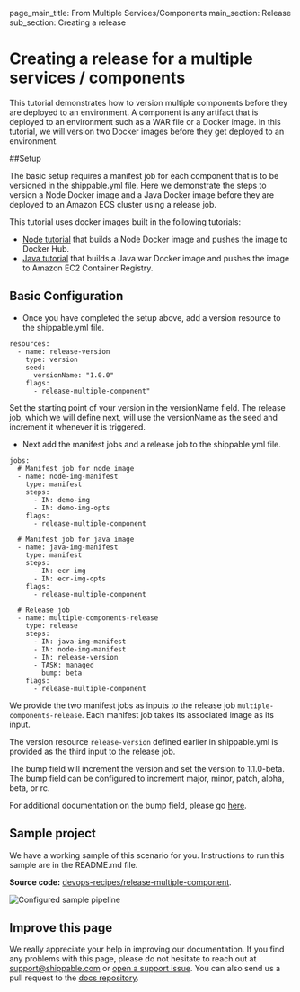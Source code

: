 page_main_title: From Multiple Services/Components
main_section: Release
sub_section: Creating a release

# Creating a release for a multiple services / components

This tutorial demonstrates how to version multiple components before they are deployed to an environment. A component is any artifact that is deployed to an environment such as a WAR file or a Docker image. In this tutorial, we will version two Docker images before they get deployed to an environment.

##Setup

The basic setup requires a manifest job for each component that is to be versioned in the shippable.yml file. Here we demonstrate the steps to version a Node Docker image and a Java Docker image before they are deployed to an Amazon ECS cluster using a release job.

This tutorial uses docker images built in the following tutorials:

- [Node tutorial](https://github.com/devops-recipes/release-single-component) that builds a Node Docker image and pushes the image to Docker Hub.
- [Java tutorial](https://github.com/devops-recipes/ci-java-push-ecr) that builds a Java war Docker image and pushes the image to Amazon EC2 Container Registry.

## Basic Configuration

- Once you have completed the setup above, add a version resource to the shippable.yml file.
```
resources:
  - name: release-version
    type: version
    seed:
      versionName: "1.0.0"
    flags:
      - release-multiple-component"
```
Set the starting point of your version in the versionName field. The release job, which we will define next, will use the versionName as the seed and increment it whenever it is triggered.  


- Next add the manifest jobs and a release job to the shippable.yml file.
```
jobs:
  # Manifest job for node image
  - name: node-img-manifest
    type: manifest
    steps:
      - IN: demo-img
      - IN: demo-img-opts
    flags:
      - release-multiple-component

  # Manifest job for java image
  - name: java-img-manifest
    type: manifest
    steps:
      - IN: ecr-img
      - IN: ecr-img-opts
    flags:
      - release-multiple-component

  # Release job
  - name: multiple-components-release
    type: release
    steps:
      - IN: java-img-manifest
      - IN: node-img-manifest
      - IN: release-version
      - TASK: managed
        bump: beta
    flags:
      - release-multiple-component
```

We provide the two manifest jobs as inputs to the release job `multiple-components-release`. Each manifest job takes its associated image as its input.

The version resource `release-version` defined earlier in shippable.yml is provided as the third input to the release job.

The bump field will increment the version and set the version to 1.1.0-beta. The bump field can be configured to increment major, minor, patch, alpha, beta, or rc.

For additional documentation on the bump field, please go [here](http://docs.shippable.com/pipelines/jobs/release/).

## Sample project

We have a working sample of this scenario for you. Instructions to run this sample are in the README.md file.

**Source code:**  [devops-recipes/release-multiple-component](https://github.com/devops-recipes/release-multiple-component).

<img src="https://github.com/devops-recipes/release-multiple-component/raw/master/public/resources/images/pipeline-view.png" alt="Configured sample pipeline" style="vertical-align: middle;display: block;margin-left: auto;margin-right: auto;"/>

## Improve this page

We really appreciate your help in improving our documentation. If you find any problems with this page, please do not hesitate to reach out at [support@shippable.com](mailto:support@shippable.com) or [open a support issue](https://www.github.com/Shippable/support/issues). You can also send us a pull request to the [docs repository](https://www.github.com/Shippable/docs).
